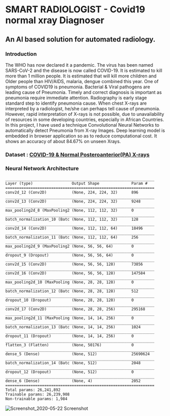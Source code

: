 # SMART RADIOLOGIST - Covid19 normal xray Diagnoser
## An AI based solution for automated radiology.
### Introduction
The WHO has now declared it a pandemic. The virus has been named SARS-CoV-2 and the disease is now called COVID-19. It is estimated to kill more than 1 million people. It is estimated that will kill more children and Older people than HIV/AIDS, malaria, dengue combined this year. One of symptoms of COVID19 is pneumonia. Bacterial & Viral pathogens are leading cause of Pneumonia. Timely and correct
diagnosis is important as pneumonia require immediate attention. Radiography
is early stage standard step to identify pneumonia cause. When chest X-rays are interpreted
by a radiologist, he/she can perhaps tell cause of pneumonia. However, rapid interpretation of
X-rays is not possible, due to unavailability of resources in some developing countries,
especially in African Countries.
In this project, I have used a technique Convolutional Neural Networks to automatically detect
Pneumonia from X-ray Images. Deep learning model is embedded in browser application so as to reduce computational cost.
It shows an accuracy of about 84.67% on unseen Xrays.

### Dataset : [COVID-19 & Normal Posteroanterior(PA) X-rays](https://www.kaggle.com/tarandeep97/covid19-normal-posteroanteriorpa-xrays)

### Neural Network Architecture 

```Model: "sequential_3"
_________________________________________________________________
Layer (type)                 Output Shape              Param #   
=================================================================
conv2d_12 (Conv2D)           (None, 224, 224, 32)      896       
_________________________________________________________________
conv2d_13 (Conv2D)           (None, 224, 224, 32)      9248      
_________________________________________________________________
max_pooling2d_8 (MaxPooling2 (None, 112, 112, 32)      0         
_________________________________________________________________
batch_normalization_10 (Batc (None, 112, 112, 32)      128       
_________________________________________________________________
conv2d_14 (Conv2D)           (None, 112, 112, 64)      18496     
_________________________________________________________________
batch_normalization_11 (Batc (None, 112, 112, 64)      256       
_________________________________________________________________
max_pooling2d_9 (MaxPooling2 (None, 56, 56, 64)        0         
_________________________________________________________________
dropout_9 (Dropout)          (None, 56, 56, 64)        0         
_________________________________________________________________
conv2d_15 (Conv2D)           (None, 56, 56, 128)       73856     
_________________________________________________________________
conv2d_16 (Conv2D)           (None, 56, 56, 128)       147584    
_________________________________________________________________
max_pooling2d_10 (MaxPooling (None, 28, 28, 128)       0         
_________________________________________________________________
batch_normalization_12 (Batc (None, 28, 28, 128)       512       
_________________________________________________________________
dropout_10 (Dropout)         (None, 28, 28, 128)       0         
_________________________________________________________________
conv2d_17 (Conv2D)           (None, 28, 28, 256)       295168    
_________________________________________________________________
max_pooling2d_11 (MaxPooling (None, 14, 14, 256)       0         
_________________________________________________________________
batch_normalization_13 (Batc (None, 14, 14, 256)       1024      
_________________________________________________________________
dropout_11 (Dropout)         (None, 14, 14, 256)       0         
_________________________________________________________________
flatten_3 (Flatten)          (None, 50176)             0         
_________________________________________________________________
dense_5 (Dense)              (None, 512)               25690624  
_________________________________________________________________
batch_normalization_14 (Batc (None, 512)               2048      
_________________________________________________________________
dropout_12 (Dropout)         (None, 512)               0         
_________________________________________________________________
dense_6 (Dense)              (None, 4)                 2052      
=================================================================
Total params: 26,241,892
Trainable params: 26,239,908
Non-trainable params: 1,984
```

![Screenshot_2020-05-22 Screenshot](https://user-images.githubusercontent.com/28994081/82685730-4e2d0700-9c72-11ea-9710-e015e956456d.png)
